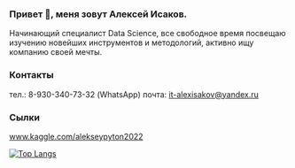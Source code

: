 ### Привет 👋, меня зовут Алексей Исаков.

Начинающий специалист Data Science, все свободное время посвещаю изучению новейших инструментов и методологий, активно ищу компанию своей мечты.

### Контакты
тел.: 8-930-340-73-32 (WhatsApp)
почта: it-alexisakov@yandex.ru

### Сылки
www.kaggle.com/alekseypyton2022

[![Top Langs](https://github-readme-stats.vercel.app/api/top-langs/?username=IT-DS-Alex)](https://github.com/IT-DS-Alex/github-readme-stats)
